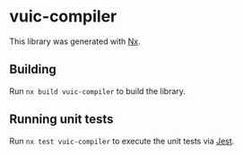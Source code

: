 # vuic-compiler

This library was generated with [Nx](https://nx.dev).

## Building

Run `nx build vuic-compiler` to build the library.

## Running unit tests

Run `nx test vuic-compiler` to execute the unit tests via [Jest](https://jestjs.io).

